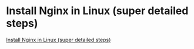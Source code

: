 # Install Nginx in Linux (super detailed steps)
[Install Nginx in Linux (super detailed steps)](https://aiwithcloud.com/2022/09/15/install_nginx_in_linux_super_detailed_steps/)